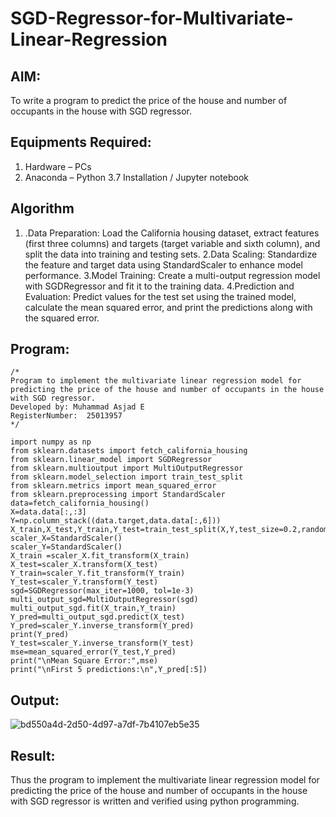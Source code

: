 # SGD-Regressor-for-Multivariate-Linear-Regression

## AIM:
To write a program to predict the price of the house and number of occupants in the house with SGD regressor.

## Equipments Required:
1. Hardware – PCs
2. Anaconda – Python 3.7 Installation / Jupyter notebook

## Algorithm
1. .Data Preparation: Load the California housing dataset, extract features (first three columns) and targets (target variable and sixth column), and split the data into training and testing sets.
2.Data Scaling: Standardize the feature and target data using StandardScaler to enhance model performance.
3.Model Training: Create a multi-output regression model with SGDRegressor and fit it to the training data.
4.Prediction and Evaluation: Predict values for the test set using the trained model, calculate the mean squared error, and print the predictions along with the squared error.


## Program:
```
/*
Program to implement the multivariate linear regression model for predicting the price of the house and number of occupants in the house with SGD regressor.
Developed by: Muhammad Asjad E
RegisterNumber:  25013957
*/

import numpy as np 
from sklearn.datasets import fetch_california_housing 
from sklearn.linear_model import SGDRegressor 
from sklearn.multioutput import MultiOutputRegressor 
from sklearn.model_selection import train_test_split 
from sklearn.metrics import mean_squared_error 
from sklearn.preprocessing import StandardScaler 
data=fetch_california_housing() 
X=data.data[:,:3] 
Y=np.column_stack((data.target,data.data[:,6])) 
X_train,X_test,Y_train,Y_test=train_test_split(X,Y,test_size=0.2,random_state=42) 
scaler_X=StandardScaler() 
scaler_Y=StandardScaler() 
X_train =scaler_X.fit_transform(X_train) 
X_test=scaler_X.transform(X_test) 
Y_train=scaler_Y.fit_transform(Y_train) 
Y_test=scaler_Y.transform(Y_test) 
sgd=SGDRegressor(max_iter=1000, tol=1e-3) 
multi_output_sgd=MultiOutputRegressor(sgd) 
multi_output_sgd.fit(X_train,Y_train) 
Y_pred=multi_output_sgd.predict(X_test) 
Y_pred=scaler_Y.inverse_transform(Y_pred) 
print(Y_pred)
Y_test=scaler_Y.inverse_transform(Y_test) 
mse=mean_squared_error(Y_test,Y_pred) 
print("\nMean Square Error:",mse) 
print("\nFirst 5 predictions:\n",Y_pred[:5])

```

## Output:


![bd550a4d-2d50-4d97-a7df-7b4107eb5e35](https://github.com/user-attachments/assets/9acbcf84-75ef-4d2f-b893-38b2db9c924a)






## Result:
Thus the program to implement the multivariate linear regression model for predicting the price of the house and number of occupants in the house with SGD regressor is written and verified using python programming.
